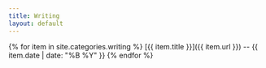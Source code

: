 ```yaml
---
title: Writing
layout: default
---
```

{% for item in site.categories.writing %}
[{{ item.title }}]({{ item.url }}) -- {{ item.date | date: "%B %Y" }}
{% endfor %}
